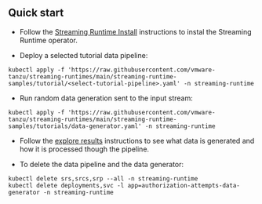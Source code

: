 ## Quick start

- Follow the [Streaming Runtime Install](https://vmware-tanzu.github.io/streaming-runtimes/install/) instructions to instal the Streaming Runtime operator.

- Deploy a selected tutorial data pipeline:
```shell
kubectl apply -f 'https://raw.githubusercontent.com/vmware-tanzu/streaming-runtimes/main/streaming-runtime-samples/tutorial/<select-tutorial-pipeline>.yaml' -n streaming-runtime
```

- Run random data generation sent to the input stream:
```shell
kubectl apply -f 'https://raw.githubusercontent.com/vmware-tanzu/streaming-runtimes/main/streaming-runtime-samples/tutorials/data-generator.yaml' -n streaming-runtime
```

- Follow the [explore results](https://vmware-tanzu.github.io/streaming-runtimes/samples/instructions/#explore-the-results) instructions to see what data is generated and how it is processed though the pipeline. 

- To delete the data pipeline and the data generator:
```shell
kubectl delete srs,srcs,srp --all -n streaming-runtime 
kubectl delete deployments,svc -l app=authorization-attempts-data-generator -n streaming-runtime